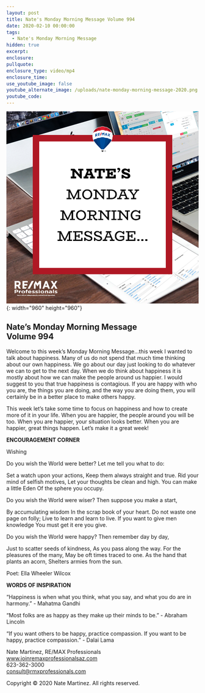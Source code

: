 ```yaml
---
layout: post
title: Nate's Monday Morning Message Volume 994
date: 2020-02-10 00:00:00
tags:
  - Nate's Monday Morning Message
hidden: true
excerpt:
enclosure:
pullquote:
enclosure_type: video/mp4
enclosure_time:
use_youtube_image: false
youtube_alternate_image: /uploads/nate-monday-morning-message-2020.png
youtube_code:
---
```


![](/uploads/nate-monday-morning-message-2020.png){: width="960" height="960"}

## **Nate’s Monday Morning Message<br>Volume 994**

Welcome to this week’s Monday Morning Message…this week I wanted to talk about happiness. Many of us do not spend that much time thinking about our own happiness. We go about our day just looking to do whatever we can to get to the next day. When we do think about happiness it is mostly about how we can make the people around us happier. I would suggest to you that true happiness is contagious. If you are happy with who you are, the things you are doing, and the way you are doing them, you will certainly be in a better place to make others happy.

This week let’s take some time to focus on happiness and how to create more of it in your life. When you are happier, the people around you will be too. When you are happier, your situation looks better. When you are happier, great things happen. Let’s make it a great week\!

**ENCOURAGEMENT CORNER**

Wishing&nbsp;

Do you wish the World were better? Let me tell you what to do:&nbsp;

Set a watch upon your actions, Keep them always straight and true. Rid your mind of selfish motives, Let your thoughts be clean and high. You can make a little Eden Of the sphere you occupy.&nbsp;

Do you wish the World were wiser? Then suppose you make a start,&nbsp;

By accumulating wisdom In the scrap book of your heart. Do not waste one page on folly; Live to learn and learn to live. If you want to give men knowledge You must get it ere you give.&nbsp;

Do you wish the World were happy? Then remember day by day,&nbsp;

Just to scatter seeds of kindness, As you pass along the way. For the pleasures of the many, May be oft times traced to one. As the hand that plants an acorn, Shelters armies from the sun.&nbsp;

Poet: Ella Wheeler Wilcox&nbsp;

**WORDS OF INSPIRATION**

“Happiness is when what you think, what you say, and what you do are in harmony.” - Mahatma Gandhi

“Most folks are as happy as they make up their minds to be.” - Abraham Lincoln

“If you want others to be happy, practice compassion. If you want to be happy, practice compassion.” - Dalai Lama

Nate Martinez, RE/MAX Professionals<br>www.joinremaxprofessionalsaz.com<br>623-362-3000<br>consult@rmxprofessionals.com

Copyright &copy; 2020 Nate Martinez. All rights reserved.